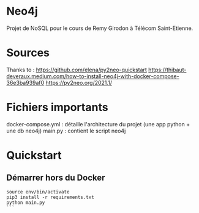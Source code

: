 # Neo4j
Projet de NoSQL pour le cours de Remy Girodon à Télécom Saint-Etienne. 

# Sources 
Thanks to :
https://github.com/elena/py2neo-quickstart
https://thibaut-deveraux.medium.com/how-to-install-neo4j-with-docker-compose-36e3ba939af0
https://py2neo.org/2021.1/

# Fichiers importants 
docker-compose.yml : détaille l'architecture du projet (une app python + une db neo4j)
main.py : contient le script neo4j 

# Quickstart
## Démarrer hors du Docker
````
source env/bin/activate
pip3 install -r requirements.txt
python main.py
```
